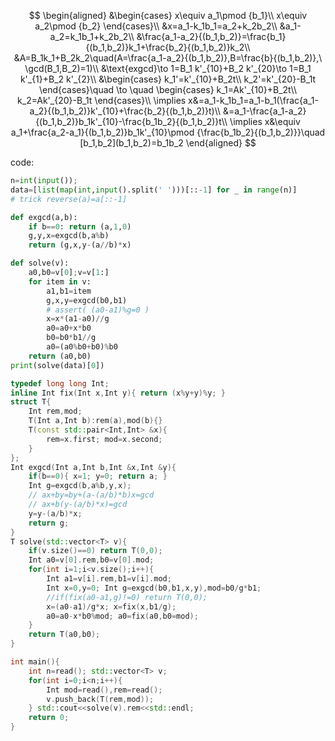 $$
\begin{aligned}
&\begin{cases}
x\equiv a_1\pmod {b_1}\\
x\equiv a_2\pmod {b_2}
\end{cases}\\
&x=a_1-k_1b_1=a_2+k_2b_2\\
&a_1-a_2=k_1b_1+k_2b_2\\
&\frac{a_1-a_2}{(b_1,b_2)}=\frac{b_1}{(b_1,b_2)}k_1+\frac{b_2}{(b_1,b_2)}k_2\\
&A=B_1k_1+B_2k_2\quad(A=\frac{a_1-a_2}{(b_1,b_2)},B=\frac{b}{(b_1,b_2)},\ \gcd(B_1,B_2)=1)\\
&\text{exgcd}\to 1=B_1 k'_{10}+B_2 k'_{20}\to 1=B_1 k'_{1}+B_2 k'_{2}\\
&\begin{cases}
k_1'=k'_{10}+B_2t\\
k_2'=k'_{20}-B_1t
\end{cases}\quad \to \quad
\begin{cases}
k_1=Ak'_{10}+B_2t\\
k_2=Ak'_{20}-B_1t
\end{cases}\\
\implies x&=a_1-k_1b_1=a_1-b_1(\frac{a_1-a_2}{(b_1,b_2)}k'_{10}+\frac{b_2}{(b_1,b_2)}t)\\
&=a_1-\frac{a_1-a_2}{(b_1,b_2)}b_1k'_{10}-\frac{b_1b_2}{(b_1,b_2)}t\\
\implies x&\equiv a_1+\frac{a_2-a_1}{(b_1,b_2)}b_1k'_{10}\pmod {\frac{b_1b_2}{(b_1,b_2)}}\quad [b_1,b_2](b_1,b_2)=b_1b_2
\end{aligned}
$$





code:

```python
n=int(input());
data=[list(map(int,input().split(' ')))[::-1] for _ in range(n)]
# trick reverse(a)=a[::-1]

def exgcd(a,b):
    if b==0: return (a,1,0)
    g,y,x=exgcd(b,a%b)
    return (g,x,y-(a//b)*x)

def solve(v):
    a0,b0=v[0];v=v[1:]
    for item in v:
        a1,b1=item
        g,x,y=exgcd(b0,b1)
        # assert( (a0-a1)%g=0 )
        x=x*(a1-a0)//g
        a0=a0+x*b0
        b0=b0*b1//g
        a0=(a0%b0+b0)%b0
    return (a0,b0)
print(solve(data)[0])
```

```cpp
typedef long long Int;
inline Int fix(Int x,Int y){ return (x%y+y)%y; }
struct T{
	Int rem,mod;
	T(Int a,Int b):rem(a),mod(b){}
	T(const std::pair<Int,Int> &x){
		rem=x.first; mod=x.second;
	}
};
Int exgcd(Int a,Int b,Int &x,Int &y){
	if(b==0){ x=1; y=0; return a; }
	Int g=exgcd(b,a%b,y,x);
	// ax+by=by+(a-(a/b)*b)x=gcd
	// ax+b(y-(a/b)*x)=gcd
	y=y-(a/b)*x;
	return g;
}
T solve(std::vector<T> v){
	if(v.size()==0) return T(0,0);
	Int a0=v[0].rem,b0=v[0].mod;
	for(int i=1;i<v.size();i++){
		Int a1=v[i].rem,b1=v[i].mod;
		Int x=0,y=0; Int g=exgcd(b0,b1,x,y),mod=b0/g*b1;
		//if(fix(a0-a1,g)!=0) return T(0,0);
		x=(a0-a1)/g*x; x=fix(x,b1/g);
		a0=a0-x*b0%mod; a0=fix(a0,b0=mod);
	}
	return T(a0,b0);
}

int main(){
	int n=read(); std::vector<T> v;
	for(int i=0;i<n;i++){
		Int mod=read(),rem=read();
		v.push_back(T(rem,mod));
	} std::cout<<solve(v).rem<<std::endl;
	return 0;
}
```

